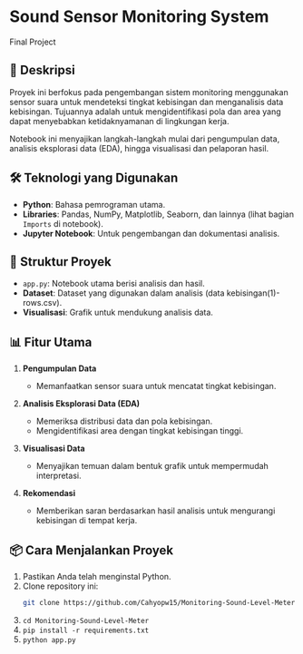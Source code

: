 # Sound Sensor Monitoring System  
Final Project

## 📜 Deskripsi  
Proyek ini berfokus pada pengembangan sistem monitoring menggunakan sensor suara untuk mendeteksi tingkat kebisingan dan menganalisis data kebisingan. Tujuannya adalah untuk mengidentifikasi pola dan area yang dapat menyebabkan ketidaknyamanan di lingkungan kerja.  

Notebook ini menyajikan langkah-langkah mulai dari pengumpulan data, analisis eksplorasi data (EDA), hingga visualisasi dan pelaporan hasil.  

## 🛠️ Teknologi yang Digunakan  
- **Python**: Bahasa pemrograman utama.  
- **Libraries**: Pandas, NumPy, Matplotlib, Seaborn, dan lainnya (lihat bagian `Imports` di notebook).  
- **Jupyter Notebook**: Untuk pengembangan dan dokumentasi analisis.  

## 📂 Struktur Proyek  
- `app.py`: Notebook utama berisi analisis dan hasil.  
- **Dataset**: Dataset yang digunakan dalam analisis (data kebisingan(1)-rows.csv).  
- **Visualisasi**: Grafik untuk mendukung analisis data.  

## 📊 Fitur Utama  
1. **Pengumpulan Data**  
   - Memanfaatkan sensor suara untuk mencatat tingkat kebisingan.  

2. **Analisis Eksplorasi Data (EDA)**  
   - Memeriksa distribusi data dan pola kebisingan.  
   - Mengidentifikasi area dengan tingkat kebisingan tinggi.  

3. **Visualisasi Data**  
   - Menyajikan temuan dalam bentuk grafik untuk mempermudah interpretasi.  

4. **Rekomendasi**  
   - Memberikan saran berdasarkan hasil analisis untuk mengurangi kebisingan di tempat kerja.  

## 📦 Cara Menjalankan Proyek  
1. Pastikan Anda telah menginstal Python.  
2. Clone repository ini:  
   ```bash
   git clone https://github.com/Cahyopw15/Monitoring-Sound-Level-Meter.git
3. `cd Monitoring-Sound-Level-Meter`
4. `pip install -r requirements.txt`
5. `python app.py`

